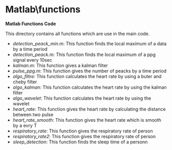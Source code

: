# Matlab\functions
**Matlab Functions Code**

This directory contains all functions which are use in the main code.

- *detection_peack_min.m*: This function finds the local maximum of a data by a time period
- *detection_peack.m*: This function finds the local maximum of a ppg signal every 10sec
- *kalman.m*: This function gives a kalman filter
- *pulse_ppg.m*: This function gives the number of peacks by a time period
- *algo_filtre*: This function calculates the heart rate by using a buter and cheby filter
- *algo_kalman*: This function calculates the heart rate by using the kalman filter
- *algo_wavelet*: This function calculates the heart rate by using the wavelet
- *heart_rate*: This function gives the heart rate by calculating the distance between two pulse
- *heart_rate_smooth*: This function gives the heart rate which is smooth by a evry T 
- *respiratory_rate*: This function gives the respiratory rate of person
- *respiratory_rate2*: This function gives the respiratory rate of person
- *sleep_detection*: This function finds the sleep time of a personn